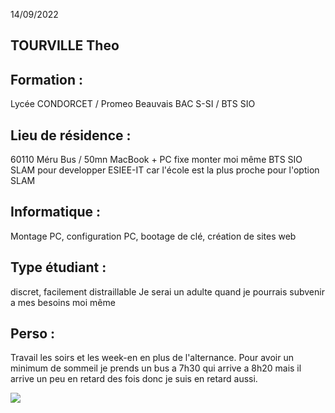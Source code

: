 14/09/2022
## TOURVILLE Theo 
## Formation : 
Lycée CONDORCET / Promeo Beauvais
BAC S-SI        / BTS SIO
## Lieu de résidence : 
60110 Méru
Bus / 50mn
MacBook + PC fixe monter moi même 
BTS SIO SLAM pour developper 
ESIEE-IT car l'école est la plus proche pour l'option SLAM
## Informatique : 
Montage PC, configuration PC, bootage de clé, création de sites web
## Type étudiant : 
discret, facilement distraillable 
Je serai un adulte quand je pourrais subvenir a mes besoins moi même

## Perso : 
Travail les soirs et les week-en en plus de l'alternance. Pour avoir un minimum de sommeil je prends un bus a 7h30 qui arrive a 8h20 mais il arrive un peu en retard des fois donc je suis en retard aussi. 

<img src="https://cdn.mgig.fr/2020/04/mg-a518aefd-61cb-4b45-9603-une.jpg"></img>
